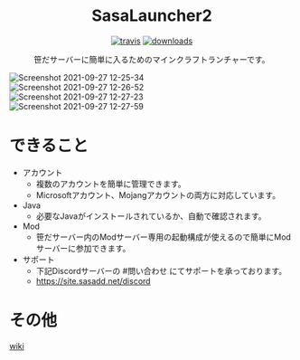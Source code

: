 <h1 align="center">SasaLauncher2</h1>

[<p align="center"><img src="https://img.shields.io/badge/dynamic/json?color=%23bbff78&label=build&query=%24%5B0%5D.name&url=https%3A%2F%2Fapi.github.com%2Frepos%2Fsasadd-LAB%2FSasaLauncher2%2Ftags&style=for-the-badge" alt="travis">](https://github.com/sasadd-LAB/SasaLauncher2/releases/latest) [<img src="https://img.shields.io/github/downloads/sasadd-LAB/SasaLauncher2/total.svg?style=for-the-badge" alt="downloads">](https://github.com/sasadd-LAB/SasaLauncher2/releases/latest) </p>

<p align="center">笹だサーバーに簡単に入るためのマインクラフトランチャーです。</p>

![Screenshot 2021-09-27 12-25-34](https://user-images.githubusercontent.com/71378929/134841170-30846314-385f-42e0-bf1b-cafa071d423e.png)  
![Screenshot 2021-09-27 12-26-52](https://user-images.githubusercontent.com/71378929/134841220-88e87b5d-5716-4902-93aa-e1c64749b96d.png)  
![Screenshot 2021-09-27 12-27-23](https://user-images.githubusercontent.com/71378929/134841270-41321f04-83a0-4f4c-9632-c1f42442434e.png)  
![Screenshot 2021-09-27 12-27-59](https://user-images.githubusercontent.com/71378929/134841314-98e53d80-7177-430f-bb66-ad6ee077bf6f.png)  

# できること  
* アカウント
  * 複数のアカウントを簡単に管理できます。
  * Microsoftアカウント、Mojangアカウントの両方に対応しています。
* Java
  * 必要なJavaがインストールされているか、自動で確認されます。
* Mod
  * 笹だサーバー内のModサーバー専用の起動構成が使えるので簡単にModサーバーに参加できます。
* サポート
  * 下記Discordサーバーの #問い合わせ にてサポートを承っております。
  * https://site.sasadd.net/discord


# その他
[wiki](https://github.com/sasadd-LAB/SasaLauncher2/wiki)